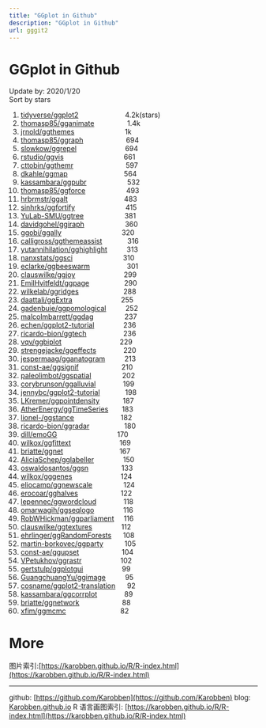 ```yaml
---
title: "GGplot in Github"
description: "GGplot in Github"
url: gggit2
---
```


# GGplot in Github

Update by: 2020/1/20<br />Sort by stars

1. [tidyverse/ggplot2](https://github.com/tidyverse/ggplot2)                        4.2k(stars)
1. [thomasp85/gganimate](https://github.com/thomasp85/gganimate)                 1.4k
1. [jrnold/ggthemes](https://github.com/jrnold/ggthemes)                          1k
1. [thomasp85/ggraph](https://github.com/thomasp85/ggraph)                      694
1. [slowkow/ggrepel](https://github.com/slowkow/ggrepel)                         694
1. [rstudio/ggvis](https://github.com/rstudio/ggvis)                               661
1. [cttobin/ggthemr](https://github.com/cttobin/ggthemr)                           597
1. [dkahle/ggmap](https://github.com/dkahle/ggmap)                             564
1. [kassambara/ggpubr](https://github.com/kassambara/ggpubr)                     532
1. [thomasp85/ggforce](https://github.com/thomasp85/ggforce)                     493
1. [hrbrmstr/ggalt](https://github.com/hrbrmstr/ggalt)                             483
1. [sinhrks/ggfortify](https://github.com/sinhrks/ggfortify)                          415
1. [YuLab-SMU/ggtree](https://github.com/YuLab-SMU/ggtree)                     381
1. [davidgohel/ggiraph](https://github.com/davidgohel/ggiraph)                     360
1. [ggobi/ggally](https://github.com/ggobi/ggally)                               320
1. [calligross/ggthemeassist](https://github.com/calligross/ggthemeassist)             316
1. [yutannihilation/gghighlight](https://github.com/yutannihilation/gghighlight)          313
1. [nanxstats/ggsci](https://github.com/nanxstats/ggsci)                          310
1. [eclarke/ggbeeswarm](https://github.com/eclarke/ggbeeswarm)                   301
1. [clauswilke/ggjoy](https://github.com/clauswilke/ggjoy)                         299
1. [EmilHvitfeldt/ggpage](https://github.com/EmilHvitfeldt/ggpage)                  290
1. [wilkelab/ggridges](https://github.com/wilkelab/ggridges)                       288
1. [daattali/ggExtra](https://github.com/daattali/ggExtra)                         255
1. [gadenbuie/ggpomological](https://github.com/gadenbuie/ggpomological)          252
1. [malcolmbarrett/ggdag](https://github.com/malcolmbarrett/ggdag)                237
1. [echen/ggplot2-tutorial](https://github.com/echen/ggplot2-tutorial)               236
1. [ricardo-bion/ggtech](https://github.com/ricardo-bion/ggtech)                   236
1. [vqv/ggbiplot](https://github.com/vqv/ggbiplot)                              229
1. [strengejacke/ggeffects](https://github.com/strengejacke/ggeffects)              220
1. [jespermaag/gganatogram](https://github.com/jespermaag/gganatogram)          213
1. [const-ae/ggsignif](https://github.com/const-ae/ggsignif)                      210
1. [paleolimbot/ggspatial](https://github.com/paleolimbot/ggspatial)                202
1. [corybrunson/ggalluvial](https://github.com/corybrunson/ggalluvial)              199
1. [jennybc/ggplot2-tutorial](https://github.com/jennybc/ggplot2-tutorial)             198
1. [LKremer/ggpointdensity](https://github.com/LKremer/ggpointdensity)            187
1. [AtherEnergy/ggTimeSeries](https://github.com/AtherEnergy/ggTimeSeries)       183
1. [lionel-/ggstance](https://github.com/lionel-/ggstance)                        182
1. [ricardo-bion/ggradar](https://github.com/ricardo-bion/ggradar)                  180
1. [dill/emoGG](https://github.com/dill/emoGG)                               170
1. [wilkox/ggfittext](https://github.com/wilkox/ggfittext)                         169
1. [briatte/ggnet](https://github.com/briatte/ggnet)                             167
1. [AliciaSchep/gglabeller](https://github.com/AliciaSchep/gglabeller)               150
1. [oswaldosantos/ggsn](https://github.com/oswaldosantos/ggsn)                 133
1. [wilkox/gggenes](https://github.com/wilkox/gggenes)                         124
1. [eliocamp/ggnewscale](https://github.com/eliocamp/ggnewscale)                124
1. [erocoar/gghalves](https://github.com/erocoar/gghalves)                      122
1. [lepennec/ggwordcloud](https://github.com/lepennec/ggwordcloud)              118
1. [omarwagih/ggseqlogo](https://github.com/omarwagih/ggseqlogo)               116
1. [RobWHickman/ggparliament](https://github.com/RobWHickman/ggparliament)     116
1. [clauswilke/ggtextures](https://github.com/clauswilke/ggtextures)               112
1. [ehrlinger/ggRandomForests](https://github.com/ehrlinger/ggRandomForests)      108
1. [martin-borkovec/ggparty](https://github.com/martin-borkovec/ggparty)           105
1. [const-ae/ggupset](https://github.com/const-ae/ggupset)                      104
1. [VPetukhov/ggrastr](https://github.com/VPetukhov/ggrastr)                    102
1. [gertstulp/ggplotgui](https://github.com/gertstulp/ggplotgui)                    99
1. [GuangchuangYu/ggimage](https://github.com/GuangchuangYu/ggimage)          95
1. [cosname/ggplot2-translation](https://github.com/cosname/ggplot2-translation)      92
1. [kassambara/ggcorrplot](https://github.com/kassambara/ggcorrplot)              89
1. [briatte/ggnetwork](https://github.com/briatte/ggnetwork)                      88
1. [xfim/ggmcmc](https://github.com/xfim/ggmcmc)                            82

<a name="FG8Ad"></a>
# More
图片索引:[https://karobben.github.io/R/R-index.html](https://karobben.github.io/R/R-index.html)




---
github: [https://github.com/Karobben](https://github.com/Karobben)
blog: [Karobben.github.io](http://Karobben.github.io)
R 语言画图索引: [https://karobben.github.io/R/R-index.html](https://karobben.github.io/R/R-index.html)
